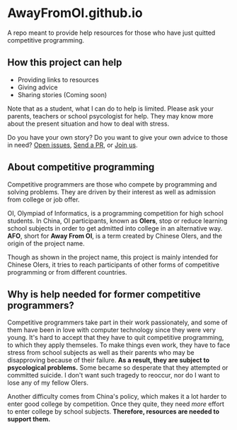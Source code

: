# AwayFromOI.github.io
A repo meant to provide help resources for those who have just quitted competitive programming.
## How this project can help
- Providing links to resources
- Giving advice
- Sharing stories (Coming soon)

Note that as a student, what I can do to help is limited. Please ask your parents, teachers
or school psycologist for help. They may know more about the present situation and how to
deal with stress.

Do you have your own story? Do you want to give your own advice to those in need? [Open issues](https://github.com/awayfromoi/awayfromoi.github.io/issues), [Send a PR](https://github.com/awayfromoi/awayfromoi.github.io/pulls), or [Join us](https://github.com/awayfromoi).
## About competitive programming
Competitive programmers are those who compete by programming and solving problems. They are driven by their interest
as well as admission from college or job offer.

OI, Olympiad of Informatics, is a programming competition for high school students. In China, OI participants, known
as **OIers**, stop or reduce learning school subjects in order to get admitted into college in an alternative way.
**AFO**, short for **Away From OI**, is a term created by Chinese OIers, and the origin of the project name.

Though as shown in the project name, this project is mainly intended for Chinese OIers, it tries to reach participants
of other forms of competitive programming or from different countries.
## Why is help needed for former competitive programmers?
Competitive programmers take part in their work passionately, and some of them have been in love with computer technology since they
were very young. It's hard to accept that they have to quit competitive programming, to which they apply themseles.
To make things even work, they have to face stress from school subjects as well as their parents who may be disapproving because of
their failure. **As a result, they are subject to psycological problems.** Some became so desperate that they attempted or committed
suicide. I don't want such tragedy to reoccur, nor do I want to lose any of my fellow OIers.

Another difficulty comes from China's policy, which makes it a lot harder to enter good college by competition. Once they quite,
they need _more_ effort to enter college by school subjects. **Therefore, resources are needed to support them.**
